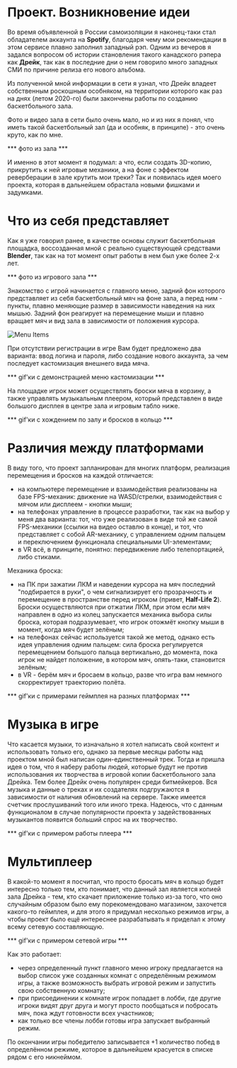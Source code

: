 # Проект. Возникновение идеи

Во время объявленной в России самоизоляции я наконец-таки стал обладателем аккаунта на **Spotify**, благодаря чему мои рекомендации в этом сервисе плавно заполнил западный рэп. Одним из вечеров я задался вопросом об истории становления такого канадского рэпера как **Дрейк**, так как в последние дни о нем говорило много западных СМИ по причине релиза его нового альбома.

Из полученной мной информации в сети я узнал, что Дрейк владеет собственным роскошным особняком, на территории которого как раз на днях (летом 2020-го) были закончены работы по созданию баскетбольного зала.

Фото и видео зала в сети было очень мало, но и из них я понял, что иметь такой баскетбольный зал (да и особняк, в принципе) - это очень круто, как по мне.

***     фото из зала    ***

И именно в этот момент я подумал: а что, если создать 3D-копию, прикрутить к ней игровые механики, а на фоне с эффектом реверберации в зале крутить мои треки?
Так и появилась идея моего проекта, которая в дальнейшем обрастала новыми фишками и задумками.

# Что из себя представляет

Как я уже говорил ранее, в качестве основы служит баскетбольная площадка, воссозданная мной с реально существующей средствами **Blender**, так как на тот момент опыт работы в нем был уже более 2-х лет.

***     фото из игрового зала    ***

Знакомство с игрой начинается с главного меню, задний фон которого представляет из себя баскетбольный мяч на фоне зала, а перед ним - пункты, плавно меняющие размер в зависимости наведения на них мышью.
Задний фон реагирует на перемещение мыши и плавно вращает мяч и вид зала в зависимости от положения курсора.

![Menu Items](https://drive.google.com/file/d/1fOq7pnnM5Fz4vFLTxwP1ECW5evDueWUp/view?usp=sharing "Alt Text")

При отсутствии регистрации в игре Вам будет предложено два варианта: ввод логина и пароля, либо создание нового аккаунта, за чем последует кастомизация внешнего вида мяча.

***     gif'ки с демонстрацией меню кастомизации    ***

На площадке игрок может осуществлять броски мяча в корзину, а также управлять музыкальным плеером, который представлен в виде большого дисплея в центре зала и игровым табло ниже.

***     gif'ки с хождением по залу и бросков в кольцо    ***

# Различия между платформами

В виду того, что проект запланирован для многих платформ, реализация перемещения и бросков на каждой отличается:

- на компьютере перемещение и взаимодействия реализованы на базе FPS-механик: движение на WASD/стрелки, взаимодействия с мячом или дисплеем - кнопки мыши;
- на телефонах управление в процессе разработки, так как на выбор у меня два варианта: тот, что уже реализован в виде той же самой FPS-механики (ссылки на видео оставлю в конце), и тот, что представляет с собой AR-механику, с управлением одним пальцем и переключением функционала специальными UI-элементами;
- в VR всё, в принципе, понятно: передвижение либо телепортацией, либо стиками.

Механика броска:

- на ПК при зажатии ЛКМ и наведении курсора на мяч последний "подбирается в руки", о чем сигнализирует его прозрачность и перемещение в пространстве перед игроком (привет, **Half-Life 2**). Броски осуществляются при отжатии ЛКМ, при этом если мяч направлен в одно из колец запускается механика выбора силы броска, которая подразумевает, что игрок отожмёт кнопку мыши в момент, когда мяч будет зелёным;
- на телефонах сейчас используется такой же метод, однако есть идея управления одним пальцем: сила броска регулируется перемещением большого пальца вертикально, до момента, пока игрок не найдет положение, в котором мяч, опять-таки, становится зелёным;
- в VR - берём мяч и бросаем в кольцо, разве что игра вам немного скорректирует траекторию полёта.

***     gif'ки с примерами геймплея на разных платформах    ***

# Музыка в игре

Что касается музыки, то изначально я хотел написать свой контент и использовать только его, однако за первые месяцы работы над проектом мной был написан один-единственный трек. Тогда и пришла идея о том, что я наберу работы людей, которые будут не против использования их творчества в игровой копии баскетбольного зала Дрейка. Тем более Дрейк очень популярен среди битмейкеров.
Вся музыка и данные о треках и их создателях подгружаются в зависимости от наличия обновлений на сервере. Также имеется счетчик прослушиваний того или иного трека.
Надеюсь, что с данным функционалом в случае популярности проекта у задействованных музыкантов появится больший спрос на их творчество.

***     gif'ки с примером работы плеера     ***

# Мультиплеер

В какой-то момент я посчитал, что просто бросать мяч в кольцо будет интересно только тем, кто понимает, что данный зал является копией зала Дрейка - тем, кто скачает приложение только из-за того, что оно случайным образом было ему порекомендовано магазином, захочется какого-то геймплея, и для этого я придумал несколько режимов игры, а чтобы проект было ещё интереснее разрабатывать я приделал к этому всему сетевую составляющую.

***     gif'ки с примером сетевой игры     ***

Как это работает:

- через определенный пункт главного меню игроку предлагается на выбор список уже созданных комнат с определённым режимом игры, а также возможность выбрать игровой режим и запустить свою собственную комнату;
- при присоединении к комнате игрок попадает в лобби, где другие игроки видят друг друга и могут просто пообщаться и побросать мяч, пока ждут готовности всех участников;
- как только все члены лобби готовы игра запускает выбранный режим.

По окончании игры победителю записывается +1 количество побед в определённом режиме, которое в дальнейшем красуется в списке рядом с его никнеймом.